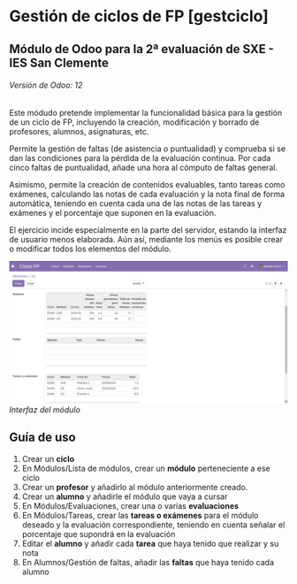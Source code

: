 # Gestión de ciclos de FP [gestciclo]
## Módulo de Odoo para la 2ª evaluación de SXE - IES San Clemente
###### Versión de Odoo: 12

Este módudo pretende implementar la funcionalidad básica para la gestión de un ciclo de FP, incluyendo la creación, modificación y borrado de profesores, alumnos, asignaturas, etc.

Permite la gestión de faltas (de asistencia o puntualidad) y comprueba si se dan las condiciones para la pérdida de la evaluación continua. Por cada cinco faltas de puntualidad, añade una hora al cómputo de faltas general.

Asimismo, permite la creación de contenidos evaluables, tanto tareas como exámenes, calculando las notas de cada evaluación y la nota final de forma automática, teniendo en cuenta cada una de las notas de las tareas y exámenes y el porcentaje que suponen en la evaluación.

El ejercicio incide especialmente en la parte del servidor, estando la interfaz de usuario menos elaborada. Aún así, mediante los menús es posible crear o modificar todos los elementos del módulo.

![Interfaz del módulo](/doc/img/ciclos1.png)
*Interfaz del módulo*

## Guía de uso

1. Crear un **ciclo**
2. En Módulos/Lista de módulos, crear un  **módulo** perteneciente a ese ciclo
3. Crear un **profesor** y añadirlo al módulo anteriormente creado.
4. Crear un **alumno** y añadirle el módulo que vaya a cursar
5. En Módulos/Evaluaciones, crear una o varias **evaluaciones**
6. En Módulos/Tareas, crear las **tareas o exámenes** para el módulo deseado y la evaluación correspondiente, teniendo en cuenta señalar el porcentaje que supondrá en la evaluación
7. Editar el **alumno** y añadir cada **tarea**  que haya tenido que realizar y su nota
8. En Alumnos/Gestión de faltas, añadir las **faltas** que haya tenido cada alumno
